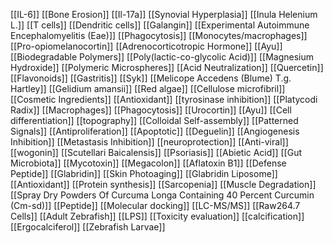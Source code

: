 [[IL-6]]
[[Bone Erosion]]
[[Il-17a]]
[[Synovial Hyperplasia]]
[[Inula Helenium L.]]
[[T cells]]
[[Dendritic cells]]
[[Galangin]]
[[Experimental Autoimmune Encephalomyelitis (Eae)]]
[[Phagocytosis]]
[[Monocytes/macrophages]]
[[Pro-opiomelanocortin]]
[[Adrenocorticotropic Hormone]]
[[Ayu]]
[[Biodegradable Polymers]]
[[Poly(lactic-co-glycolic Acid)]]
[[Magnesium Hydroxide]]
[[Polymeric Microspheres]]
[[Acid Neutralization]]
[[Quercetin]]
[[Flavonoids]]
[[Gastritis]]
[[Syk]]
[[Melicope Accedens (Blume) T.g. Hartley]]
[[Gelidium amansii]]
[[Red algae]]
[[Cellulose microfibril]]
[[Cosmetic Ingredients]]
[[Antioxidant]]
[[tyrosinase inhibition]]
[[Platycodi Radix]]
[[Macrophages]]
[[Phagocytosis]]
[[Urocortin]]
[[Ayu]]
[[Cell differentiation]]
[[topography]]
[[Colloidal Self-assembly]]
[[Patterned Signals]]
[[Antiproliferation]]
[[Apoptotic]]
[[Deguelin]]
[[Angiogenesis Inhibition]]
[[Metastasis Inhibition]]
[[neuroprotection]]
[[Anti-viral]]
[[wogonin]]
[[Scutellari Baicalensis]]
[[Psoriasis]]
[[Abietic Acid]]
[[Gut Microbiota]]
[[Mycotoxin]]
[[Megacolon]]
[[Aflatoxin B1]]
[[Defense Peptide]]
[[Glabridin]]
[[Skin Photoaging]]
[[Glabridin Liposome]]
[[Antioxidant]]
[[Protein synthesis]]
[[Sarcopenia]]
[[Muscle Degradation]]
[[Spray Dry Powders Of Curcuma Longa Containing 40 Percent Curcumin (Cm-sd)]]
[[Peptide]]
[[Molecular docking]]
[[LC-MS/MS]]
[[Raw264.7 Cells]]
[[Adult Zebrafish]]
[[LPS]]
[[Toxicity evaluation]]
[[calcification]]
[[Ergocalciferol]]
[[Zebrafish Larvae]]
